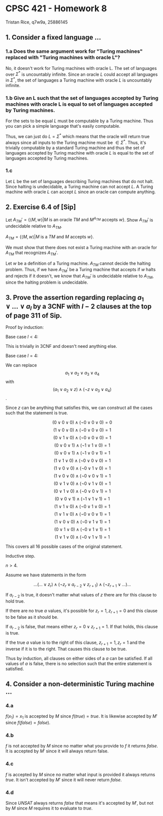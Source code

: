 # CPSC 421 - Homework 8

Tristan Rice, q7w9a, 25886145

## 1. Consider a fixed language ...

### 1.a  Does the same argument work for "Turing machines" replaced with "Turing machines with oracle L"?

No, it doesn't work for Turing machines with oracle L. The set of languages over
$\Sigma^*$ is uncountably infinite. Since an oracle $L$ could accept all
languages in $\Sigma^*$, the set of languages a Turing machine with oracle $L$
is uncountably infinite.

### 1.b Give an L such that the set of languages accepted by Turing machines with oracle L is equal to set of languages accepted by Turing machines.

For the sets to be equal $L$ must be computable by a Turing machine. Thus you
can pick a simple language that's easily computable.

Thus, we can just do $L = \Sigma^*$ which means that the oracle will return true
always since all inputs to the Turing machine must be $\in \Sigma^*$. Thus, it's
trivially computable by a standard Turing machine and thus the set of languages
accepted by Turing machine with oracle $L$ is equal to the set of languages
accepted by Turing machines.

### 1.c

Let $L$ be the set of languages describing Turing machines that do not halt.
Since halting is undecidable, a Turing machine can not accept $L$. A Turing
machine with oracle $L$ can accept $L$ since an oracle can compute anything.

## 2. Exercise 6.4 of [Sip]

Let $A_{TM}' = \{ \langle M, w \rangle | M \text{ is an oracle } TM \text{ and }
M^{A_{TM}} \text{ accepts } w \}$. Show $A_{TM}'$ is undecidable relative to
$A_{TM}$.

$A_{TM} = \{\langle M,w \rangle | M$ is a $TM$ and $M$ accepts $w\}$.

We must show that there does not exist a Turing machine with an oracle for
$A_{TM}$ that recognizes $A_{TM}'$.

Let $w$ be a definition of a Turing machine. $A_{TM}$ cannot decide the halting
problem. Thus, if we have $A_{TM}'$ be a Turing machine that accepts if $w$
halts and rejects if it doesn't, we know that $A_{TM}'$ is undecidable relative
to $A_{TM}$, since the halting problem is undecidable.

## 3. Prove the assertion regarding replacing $a_1 \lor \ldots \lor a_l$ by a 3CNF with $l-2$ clauses at the top of page 311 of Sip.

Proof by induction:

Base case $l<4$:

This is trivially in 3CNF and doesn't need anything else.

Base case $l=4$:

We can replace $$a_1 \lor a_2 \lor a_3 \lor a_4$$ with
$$(a_1 \lor a_2 \lor z) \land (\neg z \lor a_3 \lor a_4)$$.

Since $z$ can be anything that satisfies this, we can construct all the cases
such that the statement is true.

$$(0 \lor 0 \lor 0) \land (\neg 0 \lor 0 \lor 0) = 0$$
$$(1 \lor 0 \lor 0) \land (\neg 0 \lor 0 \lor 0) = 1$$
$$(0 \lor 1 \lor 0) \land (\neg 0 \lor 0 \lor 0) = 1$$
$$(0 \lor 0 \lor 1) \land (\neg 1 \lor 1 \lor 0) = 1$$
$$(0 \lor 0 \lor 1) \land (\neg 1 \lor 0 \lor 1) = 1$$
$$(1 \lor 1 \lor 0) \land (\neg 0 \lor 0 \lor 0) = 1$$
$$(1 \lor 0 \lor 0) \land (\neg 0 \lor 1 \lor 0) = 1$$
$$(1 \lor 0 \lor 0) \land (\neg 0 \lor 0 \lor 1) = 1$$
$$(0 \lor 1 \lor 0) \land (\neg 0 \lor 1 \lor 0) = 1$$
$$(0 \lor 1 \lor 0) \land (\neg 0 \lor 0 \lor 1) = 1$$
$$(0 \lor 0 \lor 1) \land (\neg 1 \lor 1 \lor 1) = 1$$
$$(1 \lor 1 \lor 0) \land (\neg 0 \lor 1 \lor 0) = 1$$
$$(1 \lor 1 \lor 0) \land (\neg 0 \lor 0 \lor 1) = 1$$
$$(1 \lor 0 \lor 0) \land (\neg 0 \lor 1 \lor 1) = 1$$
$$(0 \lor 1 \lor 0) \land (\neg 0 \lor 1 \lor 1) = 1$$
$$(1 \lor 1 \lor 0) \land (\neg 0 \lor 1 \lor 1) = 1$$

This covers all 16 possible cases of the original statement.

Inductive step.

$n>4$.

Assume we have statements in the form

$$\ldots (\ldots \lor z_{r})
\land (\neg z_{r} \lor a_{r-2} \lor z_{r+1})
\land (\neg z_{r+1} \lor \ldots) \ldots$$


If $a_{r-2}$ is true, it doesn't matter what values of $z$ there are for this
clause to hold true.

If there are no true $a$ values, it's possible for $z_r=1, z_{r+1}=0$ and this
clause to be false as it should be.

If $a_{r-2}$ is false, that means either $z_{r}=0 \lor z_{r+1}=1$. If that holds,
this clause is true.

If the true $a$ value is to the right of this clause, $z_{r+1}=1, z_{r}=1$ and
the inverse if it is to the right. That causes this clause to be true.

Thus by induction, all clauses on either sides of a $a$ can be satisfied. If all
values of $a$ is false, there is no selection such that the entire statement is
satisfied.

## 4. Consider a non-deterministic Turing machine ...

### 4.a

$f(x_1)=x_1$ is accepted by $M$ since $f(true)=true$. It is likewise accepted by
$M'$ since $f(false)=false)$.

### 4.b

$f$ is not accepted by $M$ since no matter what you provide to $f$ it returns
$false$. It is accepted by $M'$ since it will always return false.

### 4.c

$f$ is accepted by $M$ since no matter what input is provided it always returns
$true$. It isn't accepted by $M'$ since it will never return $false$.

### 4.d

Since $UNSAT$ always returns $false$ that means it's accepted by $M'$, but not
by $M$ since $M$ requires it to evaluate to $true$.
